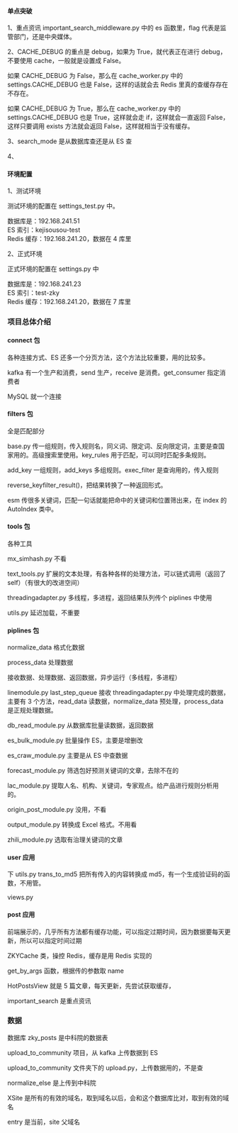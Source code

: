 
#### 单点突破  

1、重点资讯 important_search_middleware.py 中的 es 函数里，flag 代表是监管部门，还是中央媒体。  

2、CACHE_DEBUG 的重点是 debug，如果为 True，就代表正在进行 debug，不要使用 cache，一般就是设置成 False。  

如果 CACHE_DEBUG 为 False，那么在 cache_worker.py 中的 settings.CACHE_DEBUG 也是 False，这样的话就会去 Redis 里真的查缓存存在不存在。  

如果 CACHE_DEBUG 为 True，那么在 cache_worker.py 中的 settings.CACHE_DEBUG 也是 True，这样就会走 if，这样就会一直返回 False，这样只要调用 exists 方法就会返回 False，这样就相当于没有缓存。  

3、search_mode 是从数据库查还是从 ES 查  

4、



#### 环境配置  

1、测试环境  

测试环境的配置在 settings_test.py 中。  

数据库是：192.168.241.51  
ES 索引：kejisousou-test  
Redis 缓存：192.168.241.20，数据在 4 库里  


2、正式环境  

正式环境的配置在 settings.py 中  

数据库是：192.168.241.23  
ES 索引：test-zky  
Redis 缓存：192.168.241.20，数据在 7 库里  



### 项目总体介绍  

#### connect 包

各种连接方式、ES 还多一个分页方法，这个方法比较重要，用的比较多。  

kafka 有一个生产和消费，send 生产，receive 是消费。get_consumer 指定消费者  

MySQL 就一个连接  


#### filters 包

全是匹配部分  

base.py 传一组规则，传入规则名，同义词、限定词、反向限定词，主要是查国家用的。高级搜索里使用。key_rules 用于匹配，可以同时匹配多条规则。  

add_key 一组规则，add_keys 多组规则。exec_filter 是查询用的，传入规则  

reverse_keyfilter_result()，把结果转换了一种返回形式。    

esm 传很多关键词，匹配一句话就能把命中的关键词和位置筛出来，在 index 的 AutoIndex 类中。  


#### tools 包

各种工具  

mx_simhash.py 不看  

text_tools.py 扩展的文本处理，有各种各样的处理方法，可以链式调用（返回了 self）（有很大的改进空间）  

threadingadapter.py 多线程，多进程，返回结果队列传个 piplines 中使用    

utils.py 延迟加载，不重要  


#### piplines 包

normalize_data 格式化数据  

process_data 处理数据  


接收数据、处理数据、返回数据，异步运行（多线程，多进程）  

linemodule.py last_step_queue 接收 threadingadapter.py 中处理完成的数据，主要有 3 个方法，read_data 读数据，normalize_data 预处理，process_data 是正规处理数据。  

db_read_module.py 从数据库批量读数据，返回数据  

es_bulk_module.py 批量操作 ES，主要是增删改    

es_craw_module.py 主要是从 ES 中查数据   

forecast_module.py 筛选包好预测关键词的文章，去除不在的  

lac_module.py 提取人名、机构、关键词，专家观点。给产品进行规则分析用的。  

origin_post_module.py 没用，不看  

output_module.py 转换成 Excel 格式。不用看  

zhili_module.py  选取有治理关键词的文章  



#### user 应用

下 utils.py trans_to_md5 把所有传入的内容转换成 md5，有一个生成验证码的函数，不用管。  

views.py   


#### post 应用  

前端展示的，几乎所有方法都有缓存功能，可以指定过期时间，因为数据要每天更新，所以可以指定时间过期  

ZKYCache 类，操控 Redis，缓存是用 Redis 实现的  

get_by_args 函数，根据传的参数取 name  

HotPostsView 就是 5 篇文章，每天更新，先尝试获取缓存，  

important_search 是重点资讯  



### 数据  

数据库 zky_posts 是中科院的数据表  

upload_to_community 项目，从 kafka 上传数据到 ES  

upload_to_community 文件夹下的 upload.py，上传数据用的，不是查    

normalize_else 是上传到中科院  


XSite 是所有的有效的域名，取到域名以后，会和这个数据库比对，取到有效的域名  

entry 是当前，site 父域名   


